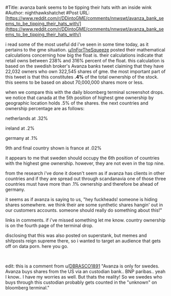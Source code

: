 #Title: avanza bank seems to be tipping their hats with an inside wink
#Author: nighthawkshatchet
#Post URL: [https://www.reddit.com/r/DDintoGME/comments/nnwswt/avanza_bank_seems_to_be_tipping_their_hats_with/](https://www.reddit.com/r/DDintoGME/comments/nnwswt/avanza_bank_seems_to_be_tipping_their_hats_with/)


i read some of the most useful dd i've seen in some time today, as it pertains to the gme situation. [u/InForTheSqueeze](https://www.reddit.com/user/InForTheSqueeze/)  posted their mathematical calculations concerning how big the float is.  their calculations indicate that retail owns between 238% and 316%  percent of the float. this calculation is based on the swedish broker's  Avanza banks tweet claiming that they have 22,032 owners who own 322,545  shares of gme. the most important part of this tweet is that this  constitutes **.4%** of the total ownership of the stock. this seems to be based on about 70,000,000 shares more or less.

when  we compare this with the daily bloomberg terminal screenshot drops. we  notice that canada at the 5th position of highest gme ownership by  geographic location holds .5% of the shares. the next  countries and  ownership percentage are as follows:

netherlands at .32%

ireland at .2%

germany at .1%

9th and final country shown is france at .02%

it  appears to me that sweden should occupy the 6th position of countries  with the highest gme ownership. however, they are not even in the top  nine.

from the research i've done  it doesn't seem as if avanza has clients in other countries and if they  are spread out through scandanavia one of those three countries must  have more than .1% ownership and therefore be ahead of germany.

it  seems as if avanza is saying to us, "hey fuckheads! someone is hiding  shares somewhere. we think their are some synthetic shares hangin' out  in our customers accounts. someone should really do something about  this!"

links in comments. if i've missed something let me know. country ownership is on the fourth page of the terminal drop.

disclosing that this was also posted on superstank, but memes and shitposts reign supreme there, so i wanted to target an audience that gets off on data porn. here you go.

&#x200B;

edit: this is a comment from u/[DBRASCO1891](https://www.reddit.com/user/DBRASCO1891/) "Avanza is only for swedes. Avanza buys shares from the US via an  custodian bank.. BNP paribas.. yeah I know.. I have my worries as well.  But thats the reality! So we swedes who buys through this custodian  probably gets counted in the "unknown" on bloomberg terminal."